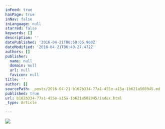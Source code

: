 ```yaml
---
inFeed: true
hasPage: true
inNav: false
inLanguage: null
starred: false
keywords: []
description: ''
datePublished: '2016-04-21T06:50:06.900Z'
dateModified: '2016-04-21T06:49:27.472Z'
authors: []
publisher:
  name: null
  domain: null
  url: null
  favicon: null
title: ''
author: []
sourcePath: _posts/2016-04-21-b162b334-77a1-455e-a15a-1b621a508945.md
published: true
url: b162b334-77a1-455e-a15a-1b621a508945/index.html
_type: Article

---
```

![](https://the-grid-user-content.s3-us-west-2.amazonaws.com/41bac1b8-05c9-4d2b-9eaf-095b3c108709.jpg)
